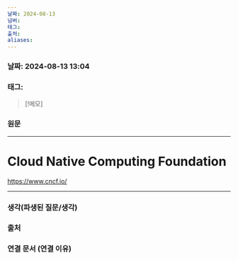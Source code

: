 ```yaml
---
날짜: 2024-08-13
넘버: 
태그: 
출처: 
aliases:
---
```

### 날짜:  2024-08-13 13:04

### 태그:

>[!메모]
>

### 원문
---
# Cloud Native Computing Foundation
https://www.cncf.io/


---
### 생각(파생된 질문/생각)

### 출처

### 연결 문서 (연결 이유)
